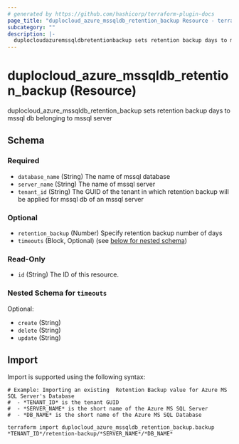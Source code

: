 ```yaml
---
# generated by https://github.com/hashicorp/terraform-plugin-docs
page_title: "duplocloud_azure_mssqldb_retention_backup Resource - terraform-provider-duplocloud"
subcategory: ""
description: |-
  duplocloudazuremssqldbretentionbackup sets retention backup days to mssql db belonging to mssql server
---
```


# duplocloud_azure_mssqldb_retention_backup (Resource)

duplocloud_azure_mssqldb_retention_backup sets retention backup days to mssql db belonging to mssql server



<!-- schema generated by tfplugindocs -->
## Schema

### Required

- `database_name` (String) The name of mssql database
- `server_name` (String) The name of mssql server
- `tenant_id` (String) The GUID of the tenant in which retention backup will be applied for mssql db of an mssql server

### Optional

- `retention_backup` (Number) Specify retention backup number of days
- `timeouts` (Block, Optional) (see [below for nested schema](#nestedblock--timeouts))

### Read-Only

- `id` (String) The ID of this resource.

<a id="nestedblock--timeouts"></a>
### Nested Schema for `timeouts`

Optional:

- `create` (String)
- `delete` (String)
- `update` (String)

## Import

Import is supported using the following syntax:

```shell
# Example: Importing an existing  Retention Backup value for Azure MS SQL Server's Database
#  - *TENANT_ID* is the tenant GUID
#  - *SERVER_NAME* is the short name of the Azure MS SQL Server
#  - *DB_NAME* is the short name of the Azure MS SQL Database

terraform import duplocloud_azure_mssqldb_retention_backup.backup *TENANT_ID*/retention-backup/*SERVER_NAME*/*DB_NAME*
```
